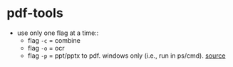 # pdf-tools
- use only one flag at a time::
	- flag `-c` = combine
	- flag `-o` = ocr
	- flag `-p` = ppt/pptx to pdf. windows only (i.e., run in ps/cmd). [source](https://stackoverflow.com/a/31624001/7417159)
